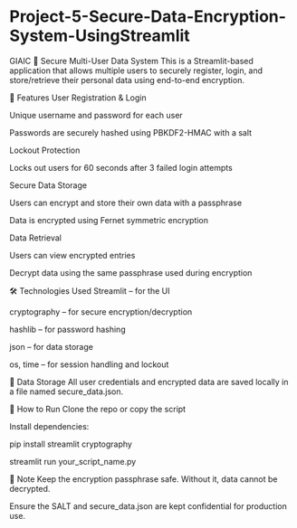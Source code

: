 # Project-5-Secure-Data-Encryption-System-UsingStreamlit
GIAIC
🔐 Secure Multi-User Data System
This is a Streamlit-based application that allows multiple users to securely register, login, and store/retrieve their personal data using end-to-end encryption.

🚀 Features
User Registration & Login

Unique username and password for each user

Passwords are securely hashed using PBKDF2-HMAC with a salt

Lockout Protection

Locks out users for 60 seconds after 3 failed login attempts

Secure Data Storage

Users can encrypt and store their own data with a passphrase

Data is encrypted using Fernet symmetric encryption

Data Retrieval

Users can view encrypted entries

Decrypt data using the same passphrase used during encryption

🛠️ Technologies Used
Streamlit – for the UI

cryptography – for secure encryption/decryption

hashlib – for password hashing

json – for data storage

os, time – for session handling and lockout

📁 Data Storage
All user credentials and encrypted data are saved locally in a file named secure_data.json.

🧪 How to Run
Clone the repo or copy the script

Install dependencies:

pip install streamlit cryptography

streamlit run your_script_name.py

📌 Note
Keep the encryption passphrase safe. Without it, data cannot be decrypted.

Ensure the SALT and secure_data.json are kept confidential for production use.


